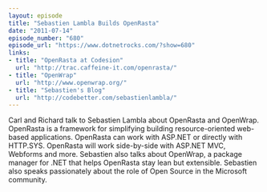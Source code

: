 ```yaml
---
layout: episode
title: "Sebastien Lambla Builds OpenRasta"
date: "2011-07-14"
episode_number: "680"
episode_url: "https://www.dotnetrocks.com/?show=680"
links:
- title: "OpenRasta at Codesion"
  url: "http://trac.caffeine-it.com/openrasta/"
- title: "OpenWrap"
  url: "http://www.openwrap.org/"
- title: "Sebastien's Blog"
  url: "http://codebetter.com/sebastienlambla/"
---
```


Carl and Richard talk to Sebastien Lambla about OpenRasta and OpenWrap. OpenRasta is a framework for simplifying building resource-oriented web-based applications. OpenRasta can work with ASP.NET or directly with HTTP.SYS. OpenRasta will work side-by-side with ASP.NET MVC, Webforms and more. Sebastien also talks about OpenWrap, a package manager for .NET that helps OpenRasta stay lean but extensible. Sebastien also speaks passionately about the role of Open Source in the Microsoft community.
